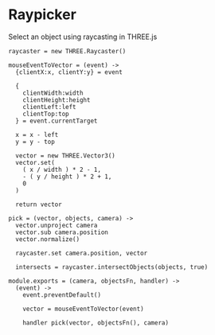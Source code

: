 Raypicker
=========

Select an object using raycasting in THREE.js

    raycaster = new THREE.Raycaster()

    mouseEventToVector = (event) ->
      {clientX:x, clientY:y} = event

      {
        clientWidth:width
        clientHeight:height
        clientLeft:left
        clientTop:top
      } = event.currentTarget

      x = x - left
      y = y - top

      vector = new THREE.Vector3()
      vector.set(
        ( x / width ) * 2 - 1,
        - ( y / height ) * 2 + 1,
        0
      )

      return vector

    pick = (vector, objects, camera) ->
      vector.unproject camera
      vector.sub camera.position
      vector.normalize()

      raycaster.set camera.position, vector

      intersects = raycaster.intersectObjects(objects, true)

    module.exports = (camera, objectsFn, handler) ->
      (event) ->
        event.preventDefault()

        vector = mouseEventToVector(event)

        handler pick(vector, objectsFn(), camera)
